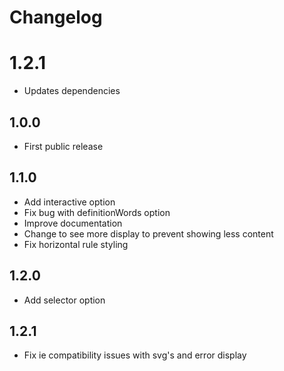 # Changelog

# 1.2.1
  - Updates dependencies

## 1.0.0

- First public release

## 1.1.0

- Add interactive option
- Fix bug with definitionWords option
- Improve documentation
- Change to see more display to prevent showing less content
- Fix horizontal rule styling

## 1.2.0

- Add selector option

## 1.2.1

- Fix ie compatibility issues with svg's and error display
